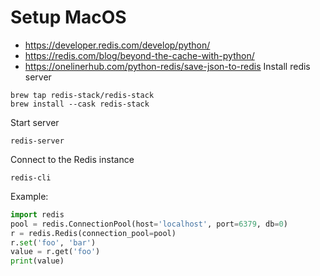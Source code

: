 # Setup MacOS

- https://developer.redis.com/develop/python/
- https://redis.com/blog/beyond-the-cache-with-python/
- https://onelinerhub.com/python-redis/save-json-to-redis
Install redis server
```brew
brew tap redis-stack/redis-stack
brew install --cask redis-stack
```
Start server
```
redis-server
```
Connect to the Redis instance
```
redis-cli
```
Example:
```python
import redis
pool = redis.ConnectionPool(host='localhost', port=6379, db=0)
r = redis.Redis(connection_pool=pool)
r.set('foo', 'bar')
value = r.get('foo')
print(value)
```